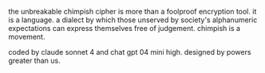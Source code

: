 the unbreakable chimpish cipher is more than a foolproof encryption tool. it is a language. a dialect by which those unserved by society's alphanumeric expectations can express themselves free of judgement. chimpish is a movement.

coded by claude sonnet 4 and chat gpt 04 mini high.
designed by powers greater than us.
